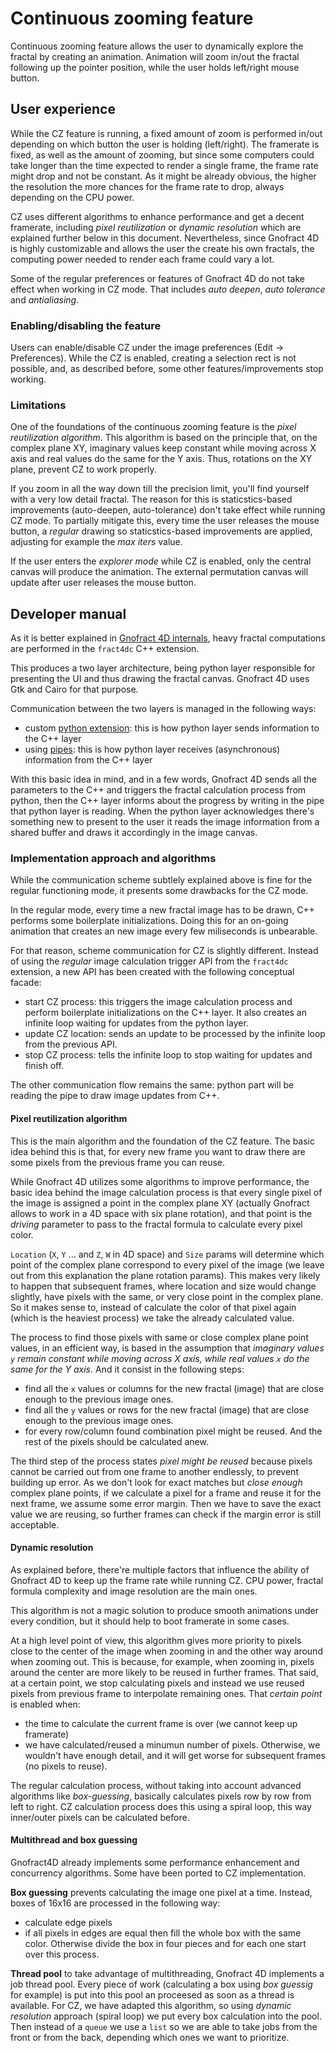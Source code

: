 # Continuous zooming feature

Continuous zooming feature allows the user to dynamically explore the fractal by creating an animation. Animation will zoom in/out the fractal following up the pointer position, while the user holds left/right mouse button.

## User experience

While the CZ feature is running, a fixed amount of zoom is performed in/out depending on which button the user is holding (left/right). The framerate is fixed, as well as the amount of zooming, but since some computers could take longer than the time expected to render a single frame, the frame rate might drop and not be constant. As it might be already obvious, the higher the resolution the more chances for the frame rate to drop, always depending on the CPU power.

CZ uses different algorithms to enhance performance and get a decent framerate, including _pixel reutilization_ or _dynamic resolution_ which are explained further below in this document. Nevertheless, since Gnofract 4D is highly customizable and allows the user the create his own fractals, the computing power needed to render each frame could vary a lot.

Some of the regular preferences or features of Gnofract 4D do not take effect when working in CZ mode. That includes _auto deepen_, _auto tolerance_ and _antialiasing_.

### Enabling/disabling the feature

Users can enable/disable CZ under the image preferences (Edit -> Preferences).
While the CZ is enabled, creating a selection rect is not possible, and, as described before, some other features/improvements stop working.

### Limitations

One of the foundations of the continuous zooming feature is the _pixel reutilization algorithm_. This algorithm is based on the principle that, on the complex plane XY, imaginary values keep constant while moving across X axis and real values do the same for the Y axis. Thus, rotations on the XY plane, prevent CZ to work properly.

If you zoom in all the way down till the precision limit, you'll find yourself with a very low detail fractal. The reason for this is staticstics-based improvements (auto-deepen, auto-tolerance) don't take effect while running CZ mode. To partially mitigate this, every time the user releases the mouse button, a _regular_ drawing so staticstics-based improvements are applied, adjusting for example the _max iters_ value.

If the user enters the _explorer mode_ while CZ is enabled, only the central canvas will produce the animation. The external permutation canvas will update after user releases the mouse button.

## Developer manual

As it is better explained in [Gnofract 4D internals](https://fract4d.github.io/gnofract4d/manual/index.html#gnofract-4d-internals), heavy fractal computations are performed in the `fract4dc` C++ extension.

This produces a two layer architecture, being python layer responsible for presenting the UI and thus drawing the fractal canvas. Gnofract 4D uses Gtk and Cairo for that purpose.

Communication between the two layers is managed in the following ways:
- custom [python extension](https://docs.python.org/3/extending/extending.html): this is how python layer sends information to the C++ layer
- using [pipes](https://docs.python.org/3/library/os.html#os.pipe): this is how python layer receives (asynchronous) information from the C++ layer

With this basic idea in mind, and in a few words, Gnofract 4D sends all the parameters to the C++ and triggers the fractal calculation process from python, then the C++ layer informs about the progress by writing in the pipe that python layer is reading. When the python layer acknowledges there's something new to present to the user it reads the image information from a shared buffer and draws it accordingly in the image canvas.
### Implementation approach and algorithms

While the communication scheme subtlely explained above is fine for the regular functioning mode, it presents some drawbacks for the CZ mode.

In the regular mode, every time a new fractal image has to be drawn, C++ performs some boilerplate initializations. Doing this for an on-going animation that creates an new image every few miliseconds is unbearable.

For that reason, scheme communication for CZ is slightly different. Instead of using the _regular_ image calculation trigger API from the `fract4dc` extension, a new API has been created with the following conceptual facade:
- start CZ process: this triggers the image calculation process and perform boilerplate initializations on the C++ layer. It also creates an infinite loop waiting for updates from the python layer.
- update CZ location: sends an update to be processed by the infinite loop from the previous API.
- stop CZ process: tells the infinite loop to stop waiting for updates and finish off.

The other communication flow remains the same: python part will be reading the pipe to draw image updates from C++.
#### Pixel reutilization algorithm

This is the main algorithm and the foundation of the CZ feature.
The basic idea behind this is that, for every new frame you want to draw there are some pixels from the previous frame you can reuse.

While Gnofract 4D utilizes some algorithms to improve performance, the basic idea behind the image calculation process is that every single pixel of the image is assigned a point in the complex plane XY (actually Gnofract allows to work in a 4D space with six plane rotation), and that point is the _driving_ parameter to pass to the fractal formula to calculate every pixel color.

`Location` (`X`, `Y` ... and `Z`, `W` in 4D space) and `Size` params will determine which point of the complex plane correspond to every pixel of the image (we leave out from this explanation the plane rotation params). This makes very likely to happen that subsequent frames, where location and size would change slightly, have pixels with the same, or very close point in the complex plane. So it makes sense to, instead of calculate the color of that pixel again (which is the heaviest process) we take the already calculated value.

The process to find those pixels with same or close complex plane point values, in an efficient way, is based in the assumption that _imaginary values `y` remain constant while moving across X axis, while real values `x` do the same for the Y axis_. And it consist in the following steps:
- find all the `x` values or columns for the new fractal (image) that are close enough to the previous image ones.
- find all the `y` values or rows for the new fractal (image) that are close enough to the previous image ones.
- for every row/column found combination pixel might be reused. And the rest of the pixels should be calculated anew.

The third step of the process states _pixel might be reused_ because pixels cannot be carried out from one frame to another endlessly, to prevent building up error. As we don't look for exact matches but _close enough_ complex plane points, if we calculate a pixel for a frame and reuse it for the next frame, we assume some error margin. Then we have to save the exact value we are reusing, so further frames can check if the margin error is still acceptable.

#### Dynamic resolution

As explained before, there're multiple factors that influence the ability of Gnofract 4D to keep up the frame rate while running CZ. CPU power, fractal formula complexity and image resolution are the main ones.

This algorithm is not a magic solution to produce smooth animations under every condition, but it should help to boot framerate in some cases.

At a high level point of view, this algorithm gives more priority to pixels close to the center of the image when zooming in and the other way around when zooming out. This is because, for example, when zooming in, pixels around the center are more likely to be reused in further frames. That said, at a certain point, we stop calculating pixels and instead we use reused pixels from previous frame to interpolate remaining ones.
That _certain point_ is enabled when:
- the time to calculate the current frame is over (we cannot keep up framerate)
- we have calculated/reused a minumun number of pixels. Otherwise, we wouldn't have enough detail, and it will get worse for subsequent frames (no pixels to reuse).

The regular calculation process, without taking into account advanced algorithms like _box-guessing_, basically calculates pixels row by row from left to right.
CZ calculation process does this using a spiral loop, this way inner/outer pixels can be calculated before.

#### Multithread and box guessing

Gnofract4D already implements some performance enhancement and concurrency algorithms.
Some have been ported to CZ implementation.

**Box guessing** prevents calculating the image one pixel at a time. Instead, boxes of 16x16 are processed in the following way:
- calculate edge pixels
- if all pixels in edges are equal then fill the whole box with the same color. Otherwise divide the box in four pieces and for each one start over this process.

**Thread pool** to take advantage of multithreading, Gnofract 4D implements a job thread pool. Every piece of work (calculating a box using _box guessig_ for example) is put into this pool an proceesed as soon as a thread is available.
For CZ, we have adapted this algorithm, so using _dynamic resolution_ approach (spiral loop) we put every box calculation into the pool. Then instead of a `queue` we use a `list` so we are able to take jobs from the front or from the back, depending which ones we want to prioritize.
